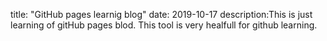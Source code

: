 title: "GitHub pages learnig blog"
date: 2019-10-17
description:This is just learning of gitHub pages blod. This tool is very healfull for github learning.
